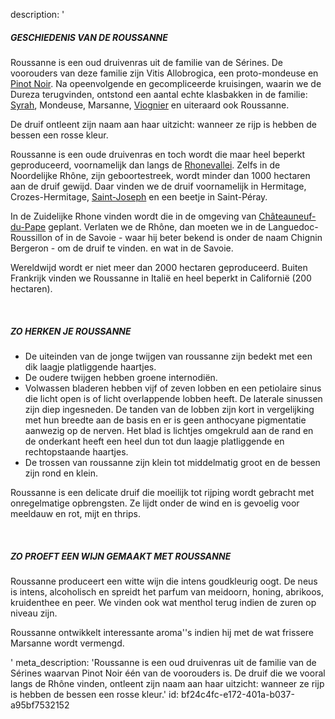 description: '<h5><strong>GESCHIEDENIS VAN DE ROUSSANNE</strong><br></h5><p>Roussanne is een oud druivenras uit de familie van de Sérines. De voorouders van deze familie zijn  Vitis Allobrogica, een proto-mondeuse en <a href="/nl/grape/pinot-noir">Pinot Noir</a>. Na opeenvolgende en gecompliceerde kruisingen, waarin we de Dureza terugvinden, ontstond een aantal echte klasbakken in de familie: <a href="/nl/grape/syrah">Syrah</a>, Mondeuse, Marsanne, <a href="/nl/grape/viognier">Viognier</a> en uiteraard ook Roussanne.</p><p>De druif ontleent zijn naam aan haar uitzicht: wanneer ze rijp is hebben de bessen een rosse kleur.</p><p>Roussanne is een oude druivenras en toch wordt die maar heel beperkt geproduceerd, voornamelijk dan langs de <a href="/nl/region/cotes-du-rhone">Rhonevallei</a>. Zelfs in de Noordelijke Rhône, zijn geboortestreek, wordt minder dan 1000 hectaren aan de druif gewijd. Daar vinden we de druif voornamelijk in Hermitage, Crozes-Hermitage, <a href="/nl/region/saint-jospeh">Saint-Joseph</a> en een beetje in Saint-Péray. </p><p>In de Zuidelijke Rhone vinden wordt die in de omgeving van <a href="/nl/region/chateauneuf-du-pape">Châteauneuf-du-Pape</a> geplant. Verlaten we de Rhône, dan moeten we in de Languedoc-Roussillon of in de Savoie - waar hij beter bekend is onder de naam Chignin Bergeron - om de druif te vinden. en wat in de Savoie. </p><p>Wereldwijd wordt er niet meer dan 2000 hectaren geproduceerd. Buiten Frankrijk vinden we Roussanne in Italië en heel beperkt in Californië (200 hectaren).</p><p><br></p><h5><strong>ZO HERKEN JE ROUSSANNE</strong></h5><ul><li>De uiteinden van de jonge twijgen van roussanne zijn bedekt met een dik laagje platliggende haartjes.</li><li>De oudere twijgen hebben groene internodiën.</li><li>Volwassen bladeren hebben vijf of zeven lobben en een petiolaire sinus die licht open is of licht overlappende lobben heeft. De laterale sinussen zijn diep ingesneden. De tanden van de lobben zijn kort in vergelijking met hun breedte aan de basis en er is geen anthocyane pigmentatie aanwezig op de nerven. Het blad is lichtjes omgekruld aan de rand en de onderkant heeft een heel dun tot dun laagje platliggende en rechtopstaande haartjes.</li><li>De trossen van roussanne zijn klein tot middelmatig groot en de bessen zijn rond en klein.</li></ul><p>Roussanne is een delicate druif die moeilijk tot rijping wordt gebracht met onregelmatige opbrengsten. Ze lijdt onder de wind en is gevoelig voor meeldauw en rot, mijt en thrips.</p><p><br></p><h5><strong>ZO PROEFT EEN WIJN GEMAAKT MET ROUSSANNE</strong></h5><p>Roussanne produceert een witte wijn die intens goudkleurig oogt. De neus is intens, alcoholisch en spreidt het parfum van meidoorn, honing, abrikoos, kruidenthee en peer. We vinden ook wat menthol terug indien de zuren op niveau zijn.</p><p>Roussanne ontwikkelt interessante aroma''s indien hij met de wat frissere Marsanne wordt vermengd.</p>'
meta_description: 'Roussanne is een oud druivenras uit de familie van de Sérines waarvan Pinot Noir één van de voorouders is. De druif die we vooral langs de Rhône vinden, ontleent zijn naam aan haar uitzicht: wanneer ze rijp is hebben de bessen een rosse kleur.'
id: bf24c4fc-e172-401a-b037-a95bf7532152
